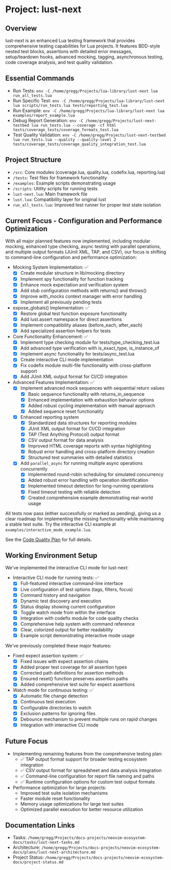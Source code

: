 
# Project: lust-next

## Overview

lust-next is an enhanced Lua testing framework that provides comprehensive testing capabilities for Lua projects. It features BDD-style nested test blocks, assertions with detailed error messages, setup/teardown hooks, advanced mocking, tagging, asynchronous testing, code coverage analysis, and test quality validation.

## Essential Commands

- Run Tests: `env -C /home/gregg/Projects/lua-library/lust-next lua run_all_tests.lua`
- Run Specific Test: `env -C /home/gregg/Projects/lua-library/lust-next lua scripts/run_tests.lua tests/reporting_test.lua`
- Run Example: `env -C /home/gregg/Projects/lua-library/lust-next lua examples/report_example.lua`
- Debug Report Generation: `env -C /home/gregg/Projects/lust-next-testbed lua run_tests.lua --coverage -cf html tests/coverage_tests/coverage_formats_test.lua`
- Test Quality Validation: `env -C /home/gregg/Projects/lust-next-testbed lua run_tests.lua --quality --quality-level 2 tests/coverage_tests/coverage_quality_integration_test.lua`

## Project Structure

- `/src`: Core modules (coverage.lua, quality.lua, codefix.lua, reporting.lua)
- `/tests`: Test files for framework functionality
- `/examples`: Example scripts demonstrating usage
- `/scripts`: Utility scripts for running tests
- `lust-next.lua`: Main framework file
- `lust.lua`: Compatibility layer for original lust
- `run_all_tests.lua`: Improved test runner for proper test state isolation

## Current Focus - Configuration and Performance Optimization

With all major planned features now implemented, including modular mocking, enhanced type checking, async testing with parallel operations, and multiple output formats (JUnit XML, TAP, and CSV), our focus is shifting to command-line configuration and performance optimization:

- Mocking System Implementation: ✅
  - [x] Create modular structure in lib/mocking directory
  - [x] Implement spy functionality for function tracking
  - [x] Enhance mock expectation and verification system
  - [x] Add stub configuration methods with returns() and throws()
  - [x] Improve with_mocks context manager with error handling
  - [x] Implement all previously pending tests

- expose_globals() Implementation: ✅
  - [x] Restore global test function exposure functionality
  - [x] Add lust.assert namespace for direct assertions
  - [x] Implement compatibility aliases (before_each, after_each)
  - [x] Add specialized assertion helpers for tests

- Core Functionality Enhancement: ✅
  - [x] Implement type checking module for tests/type_checking_test.lua
  - [x] Add advanced type verification with is_exact_type, is_instance_of
  - [x] Implement async functionality for tests/async_test.lua
  - [x] Create interactive CLI mode implementation
  - [x] Fix codefix module multi-file functionality with cross-platform support
  - [x] Add JUnit XML output format for CI/CD integration

- Advanced Features Implementation: ✅
  - [x] Implement advanced mock sequences with sequential return values
    - [x] Basic sequence functionality with returns_in_sequence
    - [x] Enhanced implementation with exhaustion behavior options
    - [x] Added robust cycling implementation with manual approach
    - [x] Added sequence reset functionality
  - [x] Enhanced reporting system
    - [x] Standardized data structures for reporting modules
    - [x] JUnit XML output format for CI/CD integration
    - [x] TAP (Test Anything Protocol) output format
    - [x] CSV output format for data analysis
    - [x] Improved HTML coverage reports with syntax highlighting
    - [x] Robust error handling and cross-platform directory creation
    - [x] Structured test summaries with detailed statistics
  - [x] Add `parallel_async` for running multiple async operations concurrently
    - [x] Implemented round-robin scheduling for simulated concurrency
    - [x] Added robust error handling with operation identification
    - [x] Implemented timeout detection for long-running operations
    - [x] Fixed timeout testing with reliable detection
    - [x] Created comprehensive example demonstrating real-world usage

All tests now pass (either successfully or marked as pending), giving us a clear roadmap for implementing the missing functionality while maintaining a stable test suite. Try the interactive CLI example at `examples/interactive_mode_example.lua`.

See the [Code Quality Plan](/home/gregg/Projects/lua-library/hooks-util/docs/CODE_QUALITY_PLAN.md) for full details.

## Working Environment Setup

We've implemented the interactive CLI mode for lust-next:

- Interactive CLI mode for running tests: ✅
  - [x] Full-featured interactive command-line interface
  - [x] Live configuration of test options (tags, filters, focus)
  - [x] Command history and navigation
  - [x] Dynamic test discovery and execution
  - [x] Status display showing current configuration
  - [x] Toggle watch mode from within the interface
  - [x] Integration with codefix module for code quality checks
  - [x] Comprehensive help system with command reference
  - [x] Clear, colorized output for better readability
  - [x] Example script demonstrating interactive mode usage

We've previously completed these major features:

- Fixed expect assertion system: ✅
  - [x] Fixed issues with expect assertion chains
  - [x] Added proper test coverage for all assertion types
  - [x] Corrected path definitions for assertion methods
  - [x] Ensured reset() function preserves assertion paths
  - [x] Added comprehensive test suite for expect assertions

- Watch mode for continuous testing: ✅
  - [x] Automatic file change detection
  - [x] Continuous test execution
  - [x] Configurable directories to watch
  - [x] Exclusion patterns for ignoring files
  - [x] Debounce mechanism to prevent multiple runs on rapid changes
  - [x] Integration with interactive CLI mode

## Future Focus

- Implementing remaining features from the comprehensive testing plan:
  - ✅ TAP output format support for broader testing ecosystem integration
  - ✅ CSV output format for spreadsheet and data analysis integration
  - ✅ Command-line configuration for report file naming and paths
  - ✅ Runtime configuration options for custom test output formats
- Performance optimization for large projects:
  - Improved test suite isolation mechanisms
  - Faster module reset functionality
  - Memory usage optimizations for large test suites
  - Optimized parallel execution for better resource utilization

## Documentation Links

- Tasks: `/home/gregg/Projects/docs-projects/neovim-ecosystem-docs/tasks/lust-next-tasks.md`
- Architecture: `/home/gregg/Projects/docs-projects/neovim-ecosystem-docs/plans/lust-next-architecture.md`
- Project Status: `/home/gregg/Projects/docs-projects/neovim-ecosystem-docs/project-status.md`
